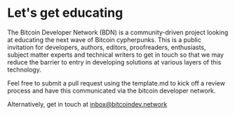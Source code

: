 # Let's get educating

The Bitcoin Developer Network (BDN) is a community-driven project looking at educating the next wave of Bitcoin cypherpunks. This is a public invitation for developers, authors, editors, proofreaders, enthusiasts, subject matter experts and technical writers to get in touch so that we may reduce the barrier to entry in developing solutions at various layers of this technology.

Feel free to submit a pull request using the template.md to kick off a review process and have this communicated via the bitcoin developer network.

Alternatively, get in touch at inbox@bitcoindev.network
